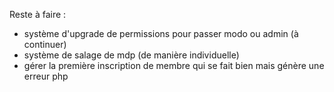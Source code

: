Reste à faire :
- système d'upgrade de permissions pour passer modo ou admin (à continuer)
- système de salage de mdp (de manière individuelle)
- gérer la première inscription de membre qui se fait bien mais génère une erreur php

